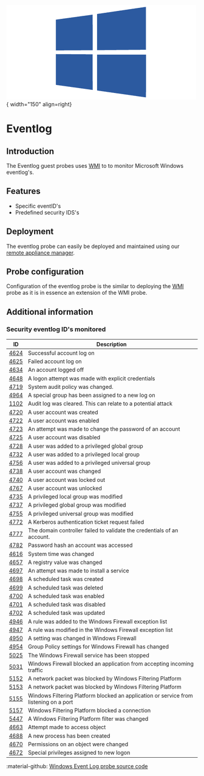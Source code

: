 ![wmi-probe](../../../images/probe_wmi.png){ width="150" align=right}

# Eventlog

## Introduction

The Eventlog guest probes uses [WMI](./index.md) to to monitor Microsoft Windows eventlog's.

## Features

* Specific eventID's
* Predefined security IDS's
  
## Deployment

The eventlog probe can easily be deployed and maintained using our [remote appliance manager](../../../application/agentcores.md#remote-appliance-manager).

## Probe configuration

Configuration of the eventlog probe is the similar to deploying the [WMI](index.md) probe as it is in essence an extension of the WMI probe.

## Additional information

### Security eventlog ID's monitored

ID                                                                                               | Description
-------------------------------------------------------------------------------------------------|--------------------------------------------------------------------------------
[4624](https://www.ultimatewindowssecurity.com/securitylog/encyclopedia/event.aspx?eventid=4624) | Successful account log on
[4625](https://www.ultimatewindowssecurity.com/securitylog/encyclopedia/event.aspx?eventid=4625) | Failed account log on
[4634](https://www.ultimatewindowssecurity.com/securitylog/encyclopedia/event.aspx?eventid=4634) | An account logged off
[4648](https://www.ultimatewindowssecurity.com/securitylog/encyclopedia/event.aspx?eventid=4648) | A logon attempt was made with explicit credentials
[4719](https://www.ultimatewindowssecurity.com/securitylog/encyclopedia/event.aspx?eventid=4719) | System audit policy was changed.
[4964](https://www.ultimatewindowssecurity.com/securitylog/encyclopedia/event.aspx?eventid=4964) | A special group has been assigned to a new log on
[1102](https://www.ultimatewindowssecurity.com/securitylog/encyclopedia/event.aspx?eventid=1102) | Audit log was cleared. This can relate to a potential attack
[4720](https://www.ultimatewindowssecurity.com/securitylog/encyclopedia/event.aspx?eventid=4720) | A user account was created
[4722](https://www.ultimatewindowssecurity.com/securitylog/encyclopedia/event.aspx?eventid=4722) | A user account was enabled
[4723](https://www.ultimatewindowssecurity.com/securitylog/encyclopedia/event.aspx?eventid=4723) | An attempt was made to change the password of an account
[4725](https://www.ultimatewindowssecurity.com/securitylog/encyclopedia/event.aspx?eventid=4725) | A user account was disabled
[4728](https://www.ultimatewindowssecurity.com/securitylog/encyclopedia/event.aspx?eventid=4728) | A user was added to a privileged global group
[4732](https://www.ultimatewindowssecurity.com/securitylog/encyclopedia/event.aspx?eventid=4732) | A user was added to a privileged local group
[4756](https://www.ultimatewindowssecurity.com/securitylog/encyclopedia/event.aspx?eventid=4756) | A user was added to a privileged universal group
[4738](https://www.ultimatewindowssecurity.com/securitylog/encyclopedia/event.aspx?eventid=4738) | A user account was changed
[4740](https://www.ultimatewindowssecurity.com/securitylog/encyclopedia/event.aspx?eventid=4740) | A user account was locked out
[4767](https://www.ultimatewindowssecurity.com/securitylog/encyclopedia/event.aspx?eventid=4767) | A user account was unlocked
[4735](https://www.ultimatewindowssecurity.com/securitylog/encyclopedia/event.aspx?eventid=4735) | A privileged local group was modified
[4737](https://www.ultimatewindowssecurity.com/securitylog/encyclopedia/event.aspx?eventid=4737) | A privileged global group was modified
[4755](https://www.ultimatewindowssecurity.com/securitylog/encyclopedia/event.aspx?eventid=4755) | A privileged universal group was modified
[4772](https://www.ultimatewindowssecurity.com/securitylog/encyclopedia/event.aspx?eventid=4772) | A Kerberos authentication ticket request failed
[4777](https://www.ultimatewindowssecurity.com/securitylog/encyclopedia/event.aspx?eventid=4777) | The domain controller failed to validate the credentials of an account.
[4782](https://www.ultimatewindowssecurity.com/securitylog/encyclopedia/event.aspx?eventid=4782) | Password hash an account was accessed
[4616](https://www.ultimatewindowssecurity.com/securitylog/encyclopedia/event.aspx?eventid=4616) | System time was changed
[4657](https://www.ultimatewindowssecurity.com/securitylog/encyclopedia/event.aspx?eventid=4657) | A registry value was changed
[4697](https://www.ultimatewindowssecurity.com/securitylog/encyclopedia/event.aspx?eventid=4697) | An attempt was made to install a service
[4698](https://www.ultimatewindowssecurity.com/securitylog/encyclopedia/event.aspx?eventid=4698) | A scheduled task was created
[4699](https://www.ultimatewindowssecurity.com/securitylog/encyclopedia/event.aspx?eventid=4699) | A scheduled task was deleted
[4700](https://www.ultimatewindowssecurity.com/securitylog/encyclopedia/event.aspx?eventid=4700) | A scheduled task was enabled
[4701](https://www.ultimatewindowssecurity.com/securitylog/encyclopedia/event.aspx?eventid=4701) | A scheduled task was disabled
[4702](https://www.ultimatewindowssecurity.com/securitylog/encyclopedia/event.aspx?eventid=4702) | A scheduled task was updated
[4946](https://www.ultimatewindowssecurity.com/securitylog/encyclopedia/event.aspx?eventid=4946) | A rule was added to the Windows Firewall exception list
[4947](https://www.ultimatewindowssecurity.com/securitylog/encyclopedia/event.aspx?eventid=4947) | A rule was modified in the Windows Firewall exception list
[4950](https://www.ultimatewindowssecurity.com/securitylog/encyclopedia/event.aspx?eventid=4950) | A setting was changed in Windows Firewall
[4954](https://www.ultimatewindowssecurity.com/securitylog/encyclopedia/event.aspx?eventid=4954) | Group Policy settings for Windows Firewall has changed
[5025](https://www.ultimatewindowssecurity.com/securitylog/encyclopedia/event.aspx?eventid=5025) | The Windows Firewall service has been stopped
[5031](https://www.ultimatewindowssecurity.com/securitylog/encyclopedia/event.aspx?eventid=5031) | Windows Firewall blocked an application from accepting incoming traffic
[5152](https://www.ultimatewindowssecurity.com/securitylog/encyclopedia/event.aspx?eventid=5152) | A network packet was blocked by Windows Filtering Platform
[5153](https://www.ultimatewindowssecurity.com/securitylog/encyclopedia/event.aspx?eventid=5153) | A network packet was blocked by Windows Filtering Platform
[5155](https://www.ultimatewindowssecurity.com/securitylog/encyclopedia/event.aspx?eventid=5155) | Windows Filtering Platform blocked an application or service from listening on a port
[5157](https://www.ultimatewindowssecurity.com/securitylog/encyclopedia/event.aspx?eventid=5157) | Windows Filtering Platform blocked a connection
[5447](https://www.ultimatewindowssecurity.com/securitylog/encyclopedia/event.aspx?eventid=5447) | A Windows Filtering Platform filter was changed
[4663](https://www.ultimatewindowssecurity.com/securitylog/encyclopedia/event.aspx?eventid=4663) | Attempt made to access object
[4688](https://www.ultimatewindowssecurity.com/securitylog/encyclopedia/event.aspx?eventid=4688) | A new process has been created
[4670](https://www.ultimatewindowssecurity.com/securitylog/encyclopedia/event.aspx?eventid=4670) | Permissions on an object were changed
[4672](https://www.ultimatewindowssecurity.com/securitylog/encyclopedia/event.aspx?eventid=4672) | Special privileges assigned to new logon



:material-github: [Windows Event Log probe source code](https://github.com/infrasonar/eventlog-probe)